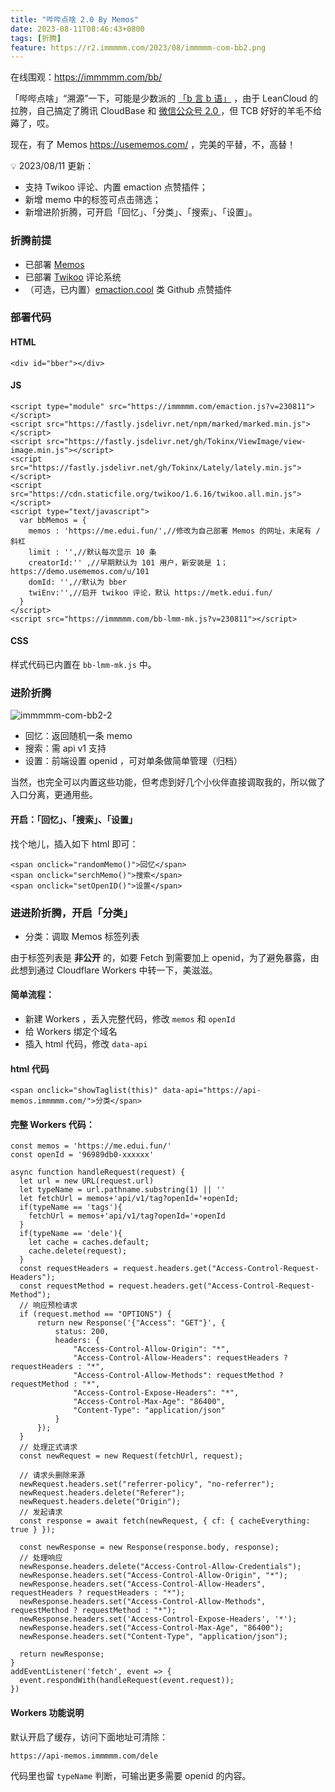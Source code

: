 ```yaml
---
title: "哔哔点啥 2.0 By Memos"
date: 2023-08-11T08:46:43+0800
tags: [折腾]
feature: https://r2.immmmm.com/2023/08/immmmm-com-bb2.png
---
```


在线围观：<https://immmmm.com/bb/>

「哔哔点啥」“溯源”一下，可能是少数派的 [「b 言 b 语」](https://sspai.com/post/60024) ，由于 LeanCloud 的拉胯，自己搞定了腾讯 CloudBase 和 [微信公众号 2.0 ](https://immmmm.com/bb-by-wechat-pro/) ，但 TCB 好好的羊毛不给薅了，哎。

现在，有了 Memos <https://usememos.com/> ，完美的平替，不，高替！

<!--more-->

💡 2023/08/11 更新：

- 支持 Twikoo 评论、内置 emaction 点赞插件；
- 新增 memo 中的标签可点击筛选；
- 新增进阶折腾，可开启「回忆」、「分类」、「搜索」、「设置」。

### 折腾前提

- 已部署 [Memos](https://immmmm.com/hi-memos/)
- 已部署 [Twikoo](https://twikoo.js.org/) 评论系统
- （可选，已内置）[emaction.cool](https://emaction.cool/) 类 Github 点赞插件

### 部署代码

#### HTML

```
<div id="bber"></div>
```

#### JS

```
<script type="module" src="https://immmmm.com/emaction.js?v=230811"></script>
<script src="https://fastly.jsdelivr.net/npm/marked/marked.min.js"></script>
<script src="https://fastly.jsdelivr.net/gh/Tokinx/ViewImage/view-image.min.js"></script>
<script src="https://fastly.jsdelivr.net/gh/Tokinx/Lately/lately.min.js"></script>
<script src="https://cdn.staticfile.org/twikoo/1.6.16/twikoo.all.min.js"></script>
<script type="text/javascript">
  var bbMemos = {
    memos : 'https://me.edui.fun/',//修改为自己部署 Memos 的网址，末尾有 / 斜杠
    limit : '',//默认每次显示 10 条
    creatorId:'' ,//早期默认为 101 用户，新安装是 1； https://demo.usememos.com/u/101
    domId: '',//默认为 bber
    twiEnv:'',//启开 twikoo 评论，默认 https://metk.edui.fun/
  }
</script>
<script src="https://immmmm.com/bb-lmm-mk.js?v=230811"></script>
```

#### CSS

样式代码已内置在 `bb-lmm-mk.js` 中。

### 进阶折腾

![immmmm-com-bb2-2](https://r2.immmmm.com/2023/08/immmmm-com-bb2-2.png)

- 回忆：返回随机一条 memo
- 搜索：需 api v1 支持
- 设置：前端设置 openid ，可对单条做简单管理（归档）

当然，也完全可以内置这些功能，但考虑到好几个小伙伴直接调取我的，所以做了入口分离，更通用些。

#### 开启：「回忆」、「搜索」、「设置」

找个地儿，插入如下 html 即可：

```
<span onclick="randomMemo()">回忆</span>
<span onclick="serchMemo()">搜索</span>
<span onclick="setOpenID()">设置</span>
```

### 进进阶折腾，开启「分类」

- 分类：调取 Memos 标签列表

由于标签列表是 **非公开** 的，如要 Fetch 到需要加上 openid，为了避免暴露，由此想到通过 Cloudflare Workers 中转一下，美滋滋。

#### 简单流程：

- 新建 Workers ，丢入完整代码，修改 `memos` 和 `openId`
- 给 Workers 绑定个域名
- 插入 html 代码，修改 `data-api`

#### html 代码

```
<span onclick="showTaglist(this)" data-api="https://api-memos.immmmm.com/">分类</span>
```

#### 完整 Workers 代码：

```
const memos = 'https://me.edui.fun/'
const openId = '96989db0-xxxxxx'

async function handleRequest(request) {
  let url = new URL(request.url)
  let typeName = url.pathname.substring(1) || ''
  let fetchUrl = memos+'api/v1/tag?openId='+openId;
  if(typeName == 'tags'){
    fetchUrl = memos+'api/v1/tag?openId='+openId
  }
  if(typeName == 'dele'){
    let cache = caches.default;
    cache.delete(request);
  }
  const requestHeaders = request.headers.get("Access-Control-Request-Headers");
  const requestMethod = request.headers.get("Access-Control-Request-Method");
  // 响应预检请求
  if (request.method == "OPTIONS") {
      return new Response('{"Access": "GET"}', {
          status: 200,
          headers: {
              "Access-Control-Allow-Origin": "*",
              "Access-Control-Allow-Headers": requestHeaders ? requestHeaders : "*",
              "Access-Control-Allow-Methods": requestMethod ? requestMethod : "*",
              "Access-Control-Expose-Headers": "*",
              "Access-Control-Max-Age": "86400",
              "Content-Type": "application/json"
          }
      });
  }
  // 处理正式请求
  const newRequest = new Request(fetchUrl, request);

  // 请求头删除来源
  newRequest.headers.set("referrer-policy", "no-referrer");
  newRequest.headers.delete("Referer");
  newRequest.headers.delete("Origin");
  // 发起请求
  const response = await fetch(newRequest, { cf: { cacheEverything: true } });

  const newResponse = new Response(response.body, response);
  // 处理响应
  newResponse.headers.delete("Access-Control-Allow-Credentials");
  newResponse.headers.set("Access-Control-Allow-Origin", "*");
  newResponse.headers.set("Access-Control-Allow-Headers", requestHeaders ? requestHeaders : "*");
  newResponse.headers.set("Access-Control-Allow-Methods", requestMethod ? requestMethod : "*");
  newResponse.headers.set('Access-Control-Expose-Headers', '*');
  newResponse.headers.set("Access-Control-Max-Age", "86400");
  newResponse.headers.set("Content-Type", "application/json");

  return newResponse;
}
addEventListener('fetch', event => {
  event.respondWith(handleRequest(event.request));
})
```

#### Workers 功能说明

默认开启了缓存，访问下面地址可清除：

```
https://api-memos.immmmm.com/dele
```

代码里也留 `typeName` 判断，可输出更多需要 openid 的内容。